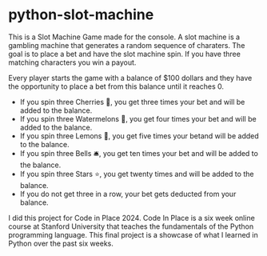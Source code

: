 # python-slot-machine

This is a Slot Machine Game made for the console. A slot machine is a gambling machine that generates a random sequence of charaters. The goal is to place a bet and have the slot machine spin. If you have three matching characters you win a payout.

Every player starts the game with a balance of $100 dollars and they have the opportunity to place a bet from this balance until it reaches 0.

- If you spin three Cherries 🍒, you get three times your bet and will be added to the balance.
- If you spin three Watermelons 🍉, you get four times your bet and will be added to the balance.
- If you spin three Lemons 🍋, you get five times your betand will be added to the balance.
- If you spin three Bells 🛎️, you get ten times your bet and will be added to the balance.
- If you spin three Stars ⭐️, you get twenty times and will be added to the balance.
- If you do not get three in a row, your bet gets deducted from your balance.

I did this project for Code in Place 2024. Code In Place is a six week online course at Stanford University that teaches the fundamentals of the Python programming language. This final project is a showcase of what I learned in Python over the past six weeks.
